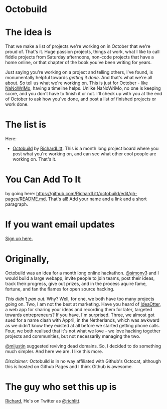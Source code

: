 Octobuild
=========

# The idea is

That we make a list of projects we're working on in October that we're proud of. That's it. Huge passion projects, things at work, what I like to call fiddle projects from Saturday afternoons, non-code projects that have a home online, or that chapter of the book you've been writing for years.

Just saying you're working on a project and telling others, I've found, is monumentally helpful towards *getting it done*. And that's what we're all about. So tell us what we're working on. This is just for October - like [NaNoWriMo](http://nanowrimo.org/), having a timeline helps. Unlike NaNoWriMo, no one is keeping score, and you don't have to finish it or not. I'll check up with you at the end of October to ask how you've done, and post a list of finished projects or work done. 

# The list is

Here:

* [Octobuild](github.com/octobuild) by [RichardLitt](https://github.com/RichardLitt). This is a month long project board where you post what you're working on, and can see what other cool people are working on. That's it. 

# You Can Add To It

by going here: https://github.com/RichardLitt/octobuild/edit/gh-pages/README.md. That's all! Add your name and a link and a short paragraph. 

# If you want email updates

[Sign up here.](http://eepurl.com/3O-JL)

# Originally,

Octobuild was an idea for a month long online hackathon. [@simonv3](https://twitter.com/simonv3) and I would build a large webapp, invite people to join teams, post their ideas, track their progress, give out prizes, and in the process aquire fame, fortune, and fan the flames for open source hacking. 

*This didn't pan out.* Why? Well, for one, we both have too many projects going on. Two, I am not the best at marketing. Have you heard of [IdeaOtter](http://ideaotter.com), a web app for sharing your ideas and recording them for later, targeted towards entrepreneurs? If you have, I'm surprised. Three, we almost got sued for a name clash with Appril, in the Netherlands, which was awkward as we didn't know they existed at all before we started getting phone calls. Four, we both realised that it's not what we love - we love hacking together projects and communities, but not necessarily managing the two. 

[@mijustin](https://twitter.com/mijustin) suggested reviving dead domains. So, I decided to do something much simpler. And here we are. I like this more. 

*Disclaimer:* Octobuild is in no way affiliated with Github's Octocat, although this is hosted on Github Pages and I think Github is awesome.

# The guy who set this up is

[Richard.](http://www.burntfen.com) He's on Twitter as [@richlitt](https://twitter.com/richlitt).